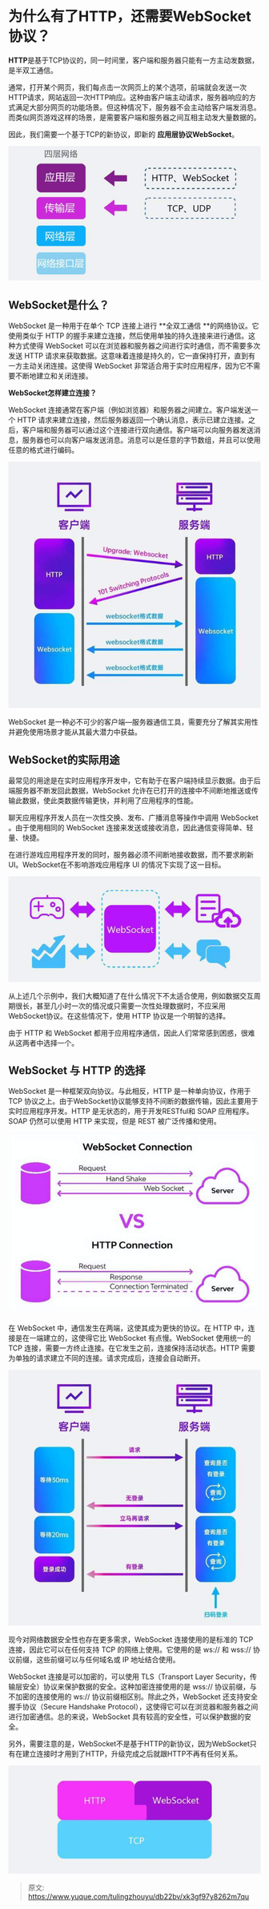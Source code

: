 # 为什么有了HTTP，还需要WebSocket协议？

**HTTP**是基于TCP协议的，同一时间里，客户端和服务器只能有一方主动发数据，是半双工通信。

通常，打开某个网页，我们每点击一次网页上的某个选项，前端就会发送一次HTTP请求，网站返回一次HTTP响应。这种由客户端主动请求，服务器响应的方式满足大部分网页的功能场景。但这种情况下，服务器不会主动给客户端发消息。而类似网页游戏这样的场景，是需要客户端和服务器之间互相主动发大量数据的。

因此，我们需要一个基于TCP的新协议，即新的 **应用层协议WebSocket**。

![1725363712234-6a92f8e1-4492-470c-a83b-474a2f10c604.jpeg](./img/E62M8E6Z_xSBsiU4/1725363712234-6a92f8e1-4492-470c-a83b-474a2f10c604-759608.jpeg)

## WebSocket是什么？
WebSocket 是一种用于在单个 TCP 连接上进行 **全双工通信 **的网络协议。它使用类似于 HTTP 的握手来建立连接，然后使用单独的持久连接来进行通信。这种方式使得 WebSocket 可以在浏览器和服务器之间进行实时通信，而不需要多次发送 HTTP 请求来获取数据。这意味着连接是持久的，它一直保持打开，直到有一方主动关闭连接。这使得 WebSocket 非常适合用于实时应用程序，因为它不需要不断地建立和关闭连接。

**WebSocket怎样建立连接？**

WebSocket 连接通常在客户端（例如浏览器）和服务器之间建立。客户端发送一个 HTTP 请求来建立连接，然后服务器返回一个确认消息，表示已建立连接。之后，客户端和服务器可以通过这个连接进行双向通信。客户端可以向服务器发送消息，服务器也可以向客户端发送消息。消息可以是任意的字节数组，并且可以使用任意的格式进行编码。

![1725363712248-e6cc5973-2638-438f-b061-d64111e225e4.jpeg](./img/E62M8E6Z_xSBsiU4/1725363712248-e6cc5973-2638-438f-b061-d64111e225e4-591223.jpeg)

WebSocket 是一种必不可少的客户端—服务器通信工具，需要充分了解其实用性并避免使用场景才能从其最大潜力中获益。

## WebSocket的实际用途
最常见的用途是在实时应用程序开发中，它有助于在客户端持续显示数据。由于后端服务器不断发回此数据，WebSocket 允许在已打开的连接中不间断地推送或传输此数据，使此类数据传输更快，并利用了应用程序的性能。

聊天应用程序开发人员在一次性交换、发布、广播消息等操作中调用 WebSocket 。由于使用相同的 WebSocket 连接来发送或接收消息，因此通信变得简单、轻量、快捷。

在进行游戏应用程序开发的同时，服务器必须不间断地接收数据，而不要求刷新 UI。WebSocket在不影响游戏应用程序 UI 的情况下实现了这一目标。

![1725363712269-b0340d4a-a0c5-4119-ab8b-bc7539ef88e2.jpeg](./img/E62M8E6Z_xSBsiU4/1725363712269-b0340d4a-a0c5-4119-ab8b-bc7539ef88e2-594344.jpeg)

从上述几个示例中，我们大概知道了在什么情况下不太适合使用，例如数据交互周期很长，甚至几小时一次的情况或只需要一次性处理数据时，不应采用 WebSocket协议。在这些情况下，使用 HTTP 协议是一个明智的选择。

由于 HTTP 和 WebSocket 都用于应用程序通信，因此人们常常感到困惑，很难从这两者中选择一个。

## WebSocket 与 HTTP 的选择
WebSocket 是一种框架双向协议。与此相反，HTTP 是一种单向协议，作用于 TCP 协议之上。由于WebSocket协议能够支持不间断的数据传输，因此主要用于实时应用程序开发。HTTP 是无状态的，用于开发RESTful和 SOAP 应用程序。SOAP 仍然可以使用 HTTP 来实现，但是 REST 被广泛传播和使用。

![1725363712289-8347c7cc-54f3-4a84-a9b2-f5a6b0584b9a.jpeg](./img/E62M8E6Z_xSBsiU4/1725363712289-8347c7cc-54f3-4a84-a9b2-f5a6b0584b9a-803754.jpeg)

在 WebSocket 中，通信发生在两端，这使其成为更快的协议。在 HTTP 中，连接是在一端建立的，这使得它比 WebSocket 有点慢。WebSocket 使用统一的 TCP 连接，需要一方终止连接。在它发生之前，连接保持活动状态。HTTP 需要为单独的请求建立不同的连接。请求完成后，连接会自动断开。

![1725363712570-7ee0a5b1-e93d-41d6-a199-dcbfac98f168.jpeg](./img/E62M8E6Z_xSBsiU4/1725363712570-7ee0a5b1-e93d-41d6-a199-dcbfac98f168-057238.jpeg)

现今对网络数据安全性也存在更多需求，WebSocket 连接使用的是标准的 TCP 连接，因此它可以在任何支持 TCP 的网络上使用。它使用的是 ws:// 和 wss:// 协议前缀，这些前缀可以与任何域名或 IP 地址结合使用。

WebSocket 连接是可以加密的，可以使用 TLS（Transport Layer Security，传输层安全）协议来保护数据的安全。这种加密连接使用的是 wss:// 协议前缀，与不加密的连接使用的 ws:// 协议前缀相区别。除此之外，WebSocket 还支持安全握手协议（Secure Handshake Protocol），这使得它可以在浏览器和服务器之间进行加密通信。总的来说，WebSocket 具有较高的安全性，可以保护数据的安全。

另外，需要注意的是，WebSocket不是基于HTTP的新协议，因为WebSocket只有在建立连接时才用到了HTTP，升级完成之后就跟HTTP不再有任何关系。

![1725363712558-bcf47d92-99fb-4b46-a0fe-94e0df25ca8f.jpeg](./img/E62M8E6Z_xSBsiU4/1725363712558-bcf47d92-99fb-4b46-a0fe-94e0df25ca8f-787144.jpeg)



> 原文: <https://www.yuque.com/tulingzhouyu/db22bv/xk3gf97y8262m7qu>